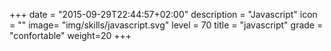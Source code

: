 +++
date = "2015-09-29T22:44:57+02:00"
description = "Javascript"
icon = ""
image= "img/skills/javascript.svg"
level = 70
title = "javascript"
grade = "confortable"
weight=20
+++

